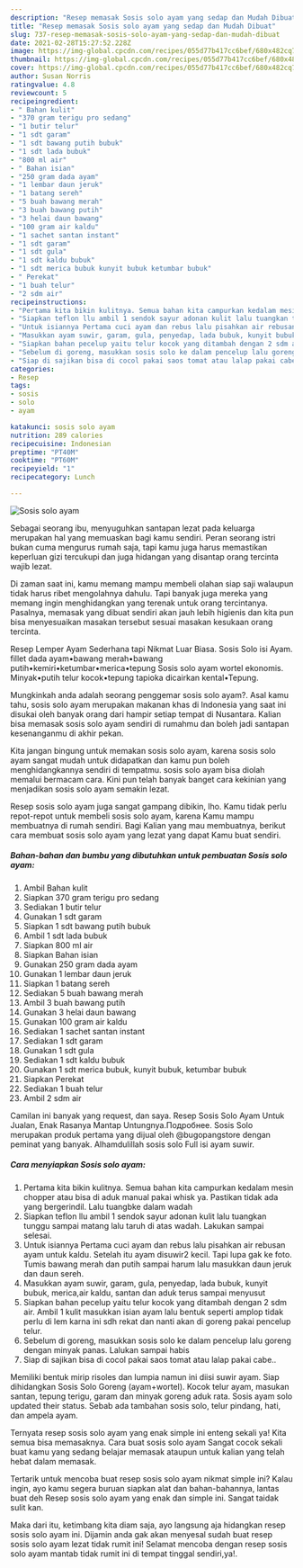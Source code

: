 ```yaml
---
description: "Resep memasak Sosis solo ayam yang sedap dan Mudah Dibuat"
title: "Resep memasak Sosis solo ayam yang sedap dan Mudah Dibuat"
slug: 737-resep-memasak-sosis-solo-ayam-yang-sedap-dan-mudah-dibuat
date: 2021-02-28T15:27:52.228Z
image: https://img-global.cpcdn.com/recipes/055d77b417cc6bef/680x482cq70/sosis-solo-ayam-foto-resep-utama.jpg
thumbnail: https://img-global.cpcdn.com/recipes/055d77b417cc6bef/680x482cq70/sosis-solo-ayam-foto-resep-utama.jpg
cover: https://img-global.cpcdn.com/recipes/055d77b417cc6bef/680x482cq70/sosis-solo-ayam-foto-resep-utama.jpg
author: Susan Norris
ratingvalue: 4.8
reviewcount: 5
recipeingredient:
- " Bahan kulit"
- "370 gram terigu pro sedang"
- "1 butir telur"
- "1 sdt garam"
- "1 sdt bawang putih bubuk"
- "1 sdt lada bubuk"
- "800 ml air"
- " Bahan isian"
- "250 gram dada ayam"
- "1 lembar daun jeruk"
- "1 batang sereh"
- "5 buah bawang merah"
- "3 buah bawang putih"
- "3 helai daun bawang"
- "100 gram air kaldu"
- "1 sachet santan instant"
- "1 sdt garam"
- "1 sdt gula"
- "1 sdt kaldu bubuk"
- "1 sdt merica bubuk kunyit bubuk ketumbar bubuk"
- " Perekat"
- "1 buah telur"
- "2 sdm air"
recipeinstructions:
- "Pertama kita bikin kulitnya. Semua bahan kita campurkan kedalam mesin chopper atau bisa di aduk manual pakai whisk ya. Pastikan tidak ada yang bergerindil. Lalu tuangbke dalam wadah"
- "Siapkan teflon llu ambil 1 sendok sayur adonan kulit lalu tuangkan tunggu sampai matang lalu taruh di atas wadah. Lakukan sampai selesai."
- "Untuk isiannya Pertama cuci ayam dan rebus lalu pisahkan air rebusan ayam untuk kaldu. Setelah itu ayam disuwir2 kecil. Tapi lupa gak ke foto. Tumis bawang merah dan putih sampai harum lalu masukkan daun jeruk dan daun sereh."
- "Masukkan ayam suwir, garam, gula, penyedap, lada bubuk, kunyit bubuk, merica,air kaldu, santan dan aduk terus sampai menyusut"
- "Siapkan bahan pecelup yaitu telur kocok yang ditambah dengan 2 sdm air. Ambil 1 kulit masukkan isian ayam lalu bentuk seperti amplop tidak perlu di lem karna ini sdh rekat dan nanti akan di goreng pakai pencelup telur."
- "Sebelum di goreng, masukkan sosis solo ke dalam pencelup lalu goreng dengan minyak panas. Lalukan sampai habis"
- "Siap di sajikan bisa di cocol pakai saos tomat atau lalap pakai cabe.."
categories:
- Resep
tags:
- sosis
- solo
- ayam

katakunci: sosis solo ayam 
nutrition: 289 calories
recipecuisine: Indonesian
preptime: "PT40M"
cooktime: "PT60M"
recipeyield: "1"
recipecategory: Lunch

---
```



![Sosis solo ayam](https://img-global.cpcdn.com/recipes/055d77b417cc6bef/680x482cq70/sosis-solo-ayam-foto-resep-utama.jpg)

Sebagai seorang ibu, menyuguhkan santapan lezat pada keluarga merupakan hal yang memuaskan bagi kamu sendiri. Peran seorang istri bukan cuma mengurus rumah saja, tapi kamu juga harus memastikan keperluan gizi tercukupi dan juga hidangan yang disantap orang tercinta wajib lezat.

Di zaman  saat ini, kamu memang mampu membeli olahan siap saji walaupun tidak harus ribet mengolahnya dahulu. Tapi banyak juga mereka yang memang ingin menghidangkan yang terenak untuk orang tercintanya. Pasalnya, memasak yang dibuat sendiri akan jauh lebih higienis dan kita pun bisa menyesuaikan masakan tersebut sesuai masakan kesukaan orang tercinta. 

Resep Lemper Ayam Sederhana tapi Nikmat Luar Biasa. Sosis Solo isi Ayam. fillet dada ayam•bawang merah•bawang putih•kemiri•ketumbar•merica•tepung Sosis solo ayam wortel ekonomis. Minyak•putih telur kocok•tepung tapioka dicairkan kental•Tepung.

Mungkinkah anda adalah seorang penggemar sosis solo ayam?. Asal kamu tahu, sosis solo ayam merupakan makanan khas di Indonesia yang saat ini disukai oleh banyak orang dari hampir setiap tempat di Nusantara. Kalian bisa memasak sosis solo ayam sendiri di rumahmu dan boleh jadi santapan kesenanganmu di akhir pekan.

Kita jangan bingung untuk memakan sosis solo ayam, karena sosis solo ayam sangat mudah untuk didapatkan dan kamu pun boleh menghidangkannya sendiri di tempatmu. sosis solo ayam bisa diolah memalui bermacam cara. Kini pun telah banyak banget cara kekinian yang menjadikan sosis solo ayam semakin lezat.

Resep sosis solo ayam juga sangat gampang dibikin, lho. Kamu tidak perlu repot-repot untuk membeli sosis solo ayam, karena Kamu mampu membuatnya di rumah sendiri. Bagi Kalian yang mau membuatnya, berikut cara membuat sosis solo ayam yang lezat yang dapat Kamu buat sendiri.

<!--inarticleads1-->

##### Bahan-bahan dan bumbu yang dibutuhkan untuk pembuatan Sosis solo ayam:

1. Ambil  Bahan kulit
1. Siapkan 370 gram terigu pro sedang
1. Sediakan 1 butir telur
1. Gunakan 1 sdt garam
1. Siapkan 1 sdt bawang putih bubuk
1. Ambil 1 sdt lada bubuk
1. Siapkan 800 ml air
1. Siapkan  Bahan isian
1. Gunakan 250 gram dada ayam
1. Gunakan 1 lembar daun jeruk
1. Siapkan 1 batang sereh
1. Sediakan 5 buah bawang merah
1. Ambil 3 buah bawang putih
1. Gunakan 3 helai daun bawang
1. Gunakan 100 gram air kaldu
1. Sediakan 1 sachet santan instant
1. Sediakan 1 sdt garam
1. Gunakan 1 sdt gula
1. Sediakan 1 sdt kaldu bubuk
1. Gunakan 1 sdt merica bubuk, kunyit bubuk, ketumbar bubuk
1. Siapkan  Perekat
1. Sediakan 1 buah telur
1. Ambil 2 sdm air


Camilan ini banyak yang request, dan saya. Resep Sosis Solo Ayam Untuk Jualan, Enak Rasanya Mantap Untungnya.Подробнее. Sosis Solo merupakan produk pertama yang dijual oleh @bugopangstore dengan peminat yang banyak. Alhamdulillah sosis solo Full isi ayam suwir. 

<!--inarticleads2-->

##### Cara menyiapkan Sosis solo ayam:

1. Pertama kita bikin kulitnya. Semua bahan kita campurkan kedalam mesin chopper atau bisa di aduk manual pakai whisk ya. Pastikan tidak ada yang bergerindil. Lalu tuangbke dalam wadah
1. Siapkan teflon llu ambil 1 sendok sayur adonan kulit lalu tuangkan tunggu sampai matang lalu taruh di atas wadah. Lakukan sampai selesai.
1. Untuk isiannya Pertama cuci ayam dan rebus lalu pisahkan air rebusan ayam untuk kaldu. Setelah itu ayam disuwir2 kecil. Tapi lupa gak ke foto. Tumis bawang merah dan putih sampai harum lalu masukkan daun jeruk dan daun sereh.
1. Masukkan ayam suwir, garam, gula, penyedap, lada bubuk, kunyit bubuk, merica,air kaldu, santan dan aduk terus sampai menyusut
1. Siapkan bahan pecelup yaitu telur kocok yang ditambah dengan 2 sdm air. Ambil 1 kulit masukkan isian ayam lalu bentuk seperti amplop tidak perlu di lem karna ini sdh rekat dan nanti akan di goreng pakai pencelup telur.
1. Sebelum di goreng, masukkan sosis solo ke dalam pencelup lalu goreng dengan minyak panas. Lalukan sampai habis
1. Siap di sajikan bisa di cocol pakai saos tomat atau lalap pakai cabe..


Memiliki bentuk mirip risoles dan lumpia namun ini diisi suwir ayam. Siap dihidangkan Sosis Solo Goreng (ayam+wortel). Kocok telur ayam, masukan santan, tepung terigu, garam dan minyak goreng aduk rata. Sosis ayam solo updated their status. Sebab ada tambahan sosis solo, telur pindang, hati, dan ampela ayam. 

Ternyata resep sosis solo ayam yang enak simple ini enteng sekali ya! Kita semua bisa memasaknya. Cara buat sosis solo ayam Sangat cocok sekali buat kamu yang sedang belajar memasak ataupun untuk kalian yang telah hebat dalam memasak.

Tertarik untuk mencoba buat resep sosis solo ayam nikmat simple ini? Kalau ingin, ayo kamu segera buruan siapkan alat dan bahan-bahannya, lantas buat deh Resep sosis solo ayam yang enak dan simple ini. Sangat taidak sulit kan. 

Maka dari itu, ketimbang kita diam saja, ayo langsung aja hidangkan resep sosis solo ayam ini. Dijamin anda gak akan menyesal sudah buat resep sosis solo ayam lezat tidak rumit ini! Selamat mencoba dengan resep sosis solo ayam mantab tidak rumit ini di tempat tinggal sendiri,ya!.


